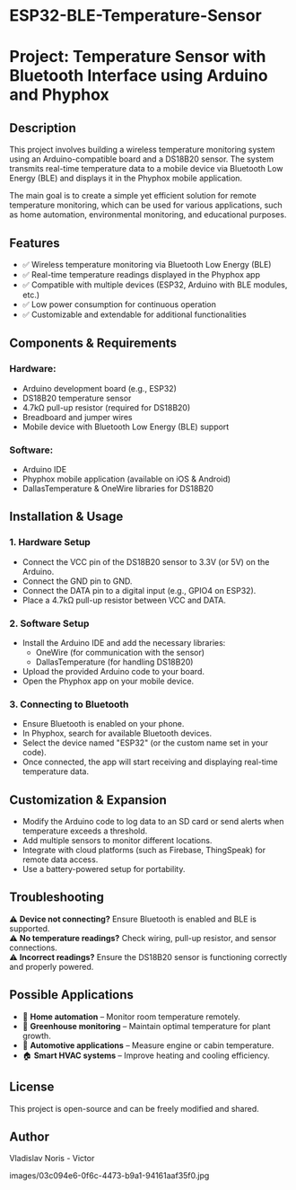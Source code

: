 # ESP32-BLE-Temperature-Sensor

# Project: Temperature Sensor with Bluetooth Interface using Arduino and Phyphox

## Description
This project involves building a wireless temperature monitoring system using an Arduino-compatible board and a DS18B20 sensor. The system transmits real-time temperature data to a mobile device via Bluetooth Low Energy (BLE) and displays it in the Phyphox mobile application.

The main goal is to create a simple yet efficient solution for remote temperature monitoring, which can be used for various applications, such as home automation, environmental monitoring, and educational purposes.

## Features
- ✅ Wireless temperature monitoring via Bluetooth Low Energy (BLE)
- ✅ Real-time temperature readings displayed in the Phyphox app
- ✅ Compatible with multiple devices (ESP32, Arduino with BLE modules, etc.)
- ✅ Low power consumption for continuous operation
- ✅ Customizable and extendable for additional functionalities

## Components & Requirements

### Hardware:
- Arduino development board (e.g., ESP32)
- DS18B20 temperature sensor
- 4.7kΩ pull-up resistor (required for DS18B20)
- Breadboard and jumper wires
- Mobile device with Bluetooth Low Energy (BLE) support

### Software:
- Arduino IDE
- Phyphox mobile application (available on iOS & Android)
- DallasTemperature & OneWire libraries for DS18B20

## Installation & Usage

### 1. Hardware Setup
- Connect the VCC pin of the DS18B20 sensor to 3.3V (or 5V) on the Arduino.
- Connect the GND pin to GND.
- Connect the DATA pin to a digital input (e.g., GPIO4 on ESP32).
- Place a 4.7kΩ pull-up resistor between VCC and DATA.

### 2. Software Setup
- Install the Arduino IDE and add the necessary libraries:
  - OneWire (for communication with the sensor)
  - DallasTemperature (for handling DS18B20)
- Upload the provided Arduino code to your board.
- Open the Phyphox app on your mobile device.

### 3. Connecting to Bluetooth
- Ensure Bluetooth is enabled on your phone.
- In Phyphox, search for available Bluetooth devices.
- Select the device named "ESP32" (or the custom name set in your code).
- Once connected, the app will start receiving and displaying real-time temperature data.

## Customization & Expansion
- Modify the Arduino code to log data to an SD card or send alerts when temperature exceeds a threshold.
- Add multiple sensors to monitor different locations.
- Integrate with cloud platforms (such as Firebase, ThingSpeak) for remote data access.
- Use a battery-powered setup for portability.

## Troubleshooting
⚠️ **Device not connecting?** Ensure Bluetooth is enabled and BLE is supported.  
⚠️ **No temperature readings?** Check wiring, pull-up resistor, and sensor connections.  
⚠️ **Incorrect readings?** Ensure the DS18B20 sensor is functioning correctly and properly powered.

## Possible Applications
- 📡 **Home automation** – Monitor room temperature remotely.
- 🌱 **Greenhouse monitoring** – Maintain optimal temperature for plant growth.
- 🚗 **Automotive applications** – Measure engine or cabin temperature.
- 🏠 **Smart HVAC systems** – Improve heating and cooling efficiency.

## License
This project is open-source and can be freely modified and shared.

## Author
Vladislav Noris - Victor

images/03c094e6-0f6c-4473-b9a1-94161aaf35f0.jpg
